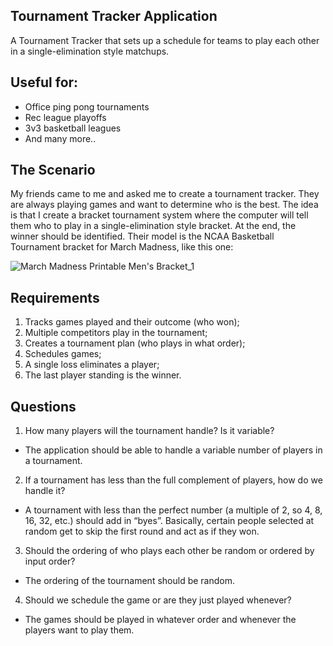 ## Tournament Tracker Application

A Tournament Tracker that sets up a schedule for teams to play each other in a single-elimination style matchups.

## Useful for: 

- Office ping pong tournaments
- Rec league playoffs
- 3v3 basketball leagues
- And many more..

## The Scenario

My friends came to me and asked me to create a tournament tracker. They are always playing games and want to determine who is the best. The idea is that I create a bracket tournament system where the computer will tell them who to play in a single-elimination style bracket. At the end, the winner should be identified. Their model is the NCAA Basketball Tournament bracket for March Madness, like this one:


![March Madness Printable Men's Bracket_1](https://user-images.githubusercontent.com/87620471/231030700-fb19444b-7dd4-4c55-a6c9-9a0b29ebc49a.jpg)

## Requirements

1. Tracks games played and their outcome (who won);
2. Multiple competitors play in the tournament;
3. Creates a tournament plan (who plays in what order);
4. Schedules games;
5. A single loss eliminates a player;
6. The last player standing is the winner.

## Questions 

1. How many players will the tournament handle? Is it variable?
  - The application should be able to handle a variable number of players in a tournament.
2. If a tournament has less than the full complement of players, how do we handle it?
  - A tournament with less than the perfect number (a multiple of 2, so 4, 8, 16, 32, etc.) should add in “byes”. Basically, certain people selected at random get to       skip the first round and act as if they won.
3. Should the ordering of who plays each other be random or ordered by input order?
  - The ordering of the tournament should be random.
4. Should we schedule the game or are they just played whenever? 
  - The games should be played in whatever order and whenever the players want to play them.





